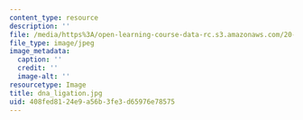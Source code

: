 ```yaml
---
content_type: resource
description: ''
file: /media/https%3A/open-learning-course-data-rc.s3.amazonaws.com/20-109-laboratory-fundamentals-in-biological-engineering-fall-2007/408fed8124e9a56b3fe3d65976e78575_dna_ligation.jpg
file_type: image/jpeg
image_metadata:
  caption: ''
  credit: ''
  image-alt: ''
resourcetype: Image
title: dna_ligation.jpg
uid: 408fed81-24e9-a56b-3fe3-d65976e78575
---
```

